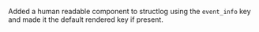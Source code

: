 Added a human readable component to structlog using the `event_info` key and made it the default rendered key if present.